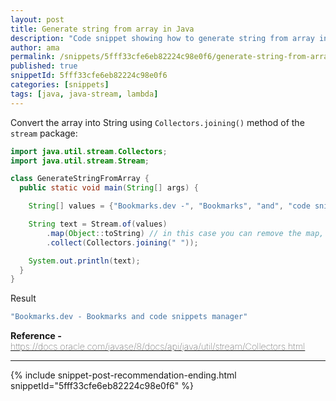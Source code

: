 ```yaml
---
layout: post
title: Generate string from array in Java
description: "Code snippet showing how to generate string from array in Java  code snippet"
author: ama
permalink: /snippets/5fff33cfe6eb82224c98e0f6/generate-string-from-array-in-java
published: true
snippetId: 5fff33cfe6eb82224c98e0f6
categories: [snippets]
tags: [java, java-stream, lambda]
---
```


Convert the array into String using `Collectors.joining()` method of the `stream` package:

```java
import java.util.stream.Collectors;
import java.util.stream.Stream;

class GenerateStringFromArray {
  public static void main(String[] args) {

    String[] values = {"Bookmarks.dev -", "Bookmarks", "and", "code snippets", "manager"};

    String text = Stream.of(values)
        .map(Object::toString) // in this case you can remove the map, but useful for complexer objects
        .collect(Collectors.joining(" "));

    System.out.println(text);
  }
}
```

Result

```java
"Bookmarks.dev - Bookmarks and code snippets manager"
```

<span style="font-size: 0.9rem">
  <strong>Reference - </strong>
  <a href="https://docs.oracle.com/javase/8/docs/api/java/util/stream/Collectors.html" target="_blank" style="font-weight: lighter">
     https://docs.oracle.com/javase/8/docs/api/java/util/stream/Collectors.html
  </a>
</span>

<hr/>


 {% include snippet-post-recommendation-ending.html snippetId="5fff33cfe6eb82224c98e0f6" %}
